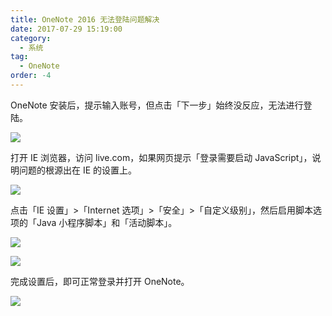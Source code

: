 ```yaml
---
title: OneNote 2016 无法登陆问题解决
date: 2017-07-29 15:19:00
category:
  - 系统
tag:
  - OneNote
order: -4
---
```


OneNote 安装后，提示输入账号，但点击「下一步」始终没反应，无法进行登陆。

![](https://pic4.zhimg.com/v2-d5945359b896ffd09d9973e9597ec06b_r.jpg)

打开 IE 浏览器，访问 live.com，如果网页提示「登录需要启动 JavaScript」，说明问题的根源出在 IE 的设置上。

![](https://pic1.zhimg.com/v2-cc00b3039f755b92f9ae511c8b7debd0_r.jpg)

点击「IE 设置」>「Internet 选项」>「安全」>「自定义级别」，然后启用脚本选项的「Java 小程序脚本」和「活动脚本」。

![](https://pic2.zhimg.com/v2-717bf3c8b62748b62a04219435b8a75d_r.jpg)

![](https://pic4.zhimg.com/v2-25697b0c27aa8780c532b7a03a78dcbf_r.jpg)

完成设置后，即可正常登录并打开 OneNote。

![](https://pic4.zhimg.com/v2-ff20ef8aa22215cba64b879775dfdf4f_r.jpg)
